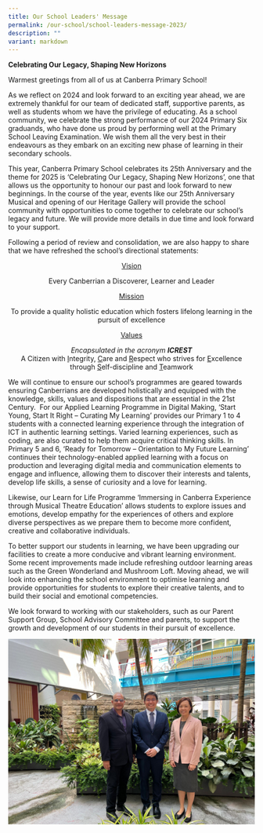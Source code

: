 ```yaml
---
title: Our School Leaders' Message
permalink: /our-school/school-leaders-message-2023/
description: ""
variant: markdown
---
```

**Celebrating Our Legacy, Shaping New Horizons**

Warmest greetings from all of us at Canberra Primary School!

As we reflect on 2024 and look forward to an exciting year ahead, we are extremely thankful for our team of dedicated staff, supportive parents, as well as students whom we have the privilege of educating. As a school community, we celebrate the strong performance of our 2024 Primary Six graduands, who have done us proud by performing well at the Primary School Leaving Examination. We wish them all the very best in their endeavours as they embark on an exciting new phase of learning in their secondary schools.

This year, Canberra Primary School celebrates its 25th Anniversary and the theme for 2025 is ‘Celebrating Our Legacy, Shaping New Horizons’, one that allows us the opportunity to honour our past and look forward to new beginnings. In the course of the year, events like our 25th Anniversary Musical and opening of our Heritage Gallery will provide the school community with opportunities to come together to celebrate our school’s legacy and future. We will provide more details in due time and look forward to your support.

Following a period of review and consolidation, we are also happy to share that we have refreshed the school’s directional statements:

<center><u>Vision</u><br>
	
Every Canberrian a Discoverer, Learner and Leader<br>
	
<center><u>Mission</u><br>
	
To provide a quality holistic education which fosters lifelong learning in the pursuit of excellence<center>

<center><u>Values</u>

*Encapsulated in the acronym* ***ICREST***<br>
	A Citizen with <u>I</u>ntegrity, <u>C</u>are and <u>R</u>espect who strives for <u>E</u>xcellence through <u>S</u>elf-discipline and <u>T</u>eamwork<center>

<p align="left">We will continue to ensure our school’s programmes are geared towards ensuring Canberrians are developed holistically and equipped with the knowledge, skills, values and dispositions that are essential in the 21st Century.&nbsp; For our Applied Learning Programme in Digital Making, ‘Start Young, Start It Right – Curating My Learning’ provides our Primary 1 to 4 students with a connected learning experience through the integration of ICT in authentic learning settings. Varied learning experiences, such as coding, are also curated to help them acquire critical thinking skills. In Primary 5 and 6, ‘Ready for Tomorrow – Orientation to My Future Learning’ continues their technology-enabled applied learning with a focus on production and leveraging digital media and communication elements to engage and influence, allowing them to discover their interests and talents, develop life skills, a sense of curiosity and a love for learning.

</p><p align="left">Likewise, our Learn for Life Programme ‘Immersing in Canberra Experience through Musical Theatre Education’ allows students to explore issues and emotions, develop empathy for the experiences of others and explore diverse perspectives as we prepare them to become more confident, creative and collaborative individuals.

</p><p align="left">To better support our students in learning, we have been upgrading our facilities to create a more conducive and vibrant learning environment. Some recent improvements made include refreshing outdoor learning areas such as the Green Wonderland and Mushroom Loft. Moving ahead, we will look into enhancing the school environment to optimise learning and provide opportunities for students to explore their creative talents, and to build their social and emotional competencies.

</p><p align="left">We look forward to working with our stakeholders, such as our Parent Support Group, School Advisory Committee and parents, to support the growth and development of our students in their pursuit of excellence. <br>
	
![](/images/School_Leaders__Photo.jpg)</p></center></center></center></center></center>